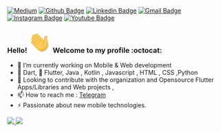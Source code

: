 [![Medium](https://img.shields.io/badge/Medium-black?style=for-the-badge&logo=Medium)](https://medium.com/@rohitsangwan647)
[![Github Badge](https://img.shields.io/badge/-Github-000?style=for-the-badge&logo=Github&logoColor=white&link=https://github.com/lucasgdb)](https://github.com/rohitsangwan01)
[![Linkedin Badge](https://img.shields.io/badge/-LinkedIn-blue?style=for-the-badge&logo=Linkedin&logoColor=white&link=https://www.linkedin.com/in/rebeccamanzi/)](https://www.linkedin.com/in/rohit-sangwan-5282761b3)
[![Gmail Badge](https://img.shields.io/badge/-Gmail-c14438?style=for-the-badge&logo=Gmail&logoColor=white&link=mailto:rebeccamanzi@gmail.com)](mailto:rohitsangwan647@gmail.com)
[![Instagram Badge](https://img.shields.io/badge/-Instagram-C13584?style=for-the-badge&labelColor=C13584&logo=instagram&logoColor=white&link=https://www.instagram.com/codepwr/)](https://www.instagram.com/rohit.sangwan01/)
[![Youtube Badge](https://img.shields.io/youtube/channel/views/UCX5wdPRbaFDFE6NTJlmzUzQ?style=social)](https://www.youtube.com/channel/UCX5wdPRbaFDFE6NTJlmzUzQ)

### Hello! <img style="margin: 0 auto" src="https://github.com/ABSphreak/ABSphreak/blob/master/gifs/Hi.gif" height="50"> Welcome to my profile :octocat:

- 🔭 I’m currently working on Mobile & Web development
- 🌱 Dart, 💙 Flutter, Java , Kotlin , Javascript , HTML , CSS ,Python
- 👯 Looking to contribute with the organization and Opensource Flutter Apps/Libraries and Web projects ,
- 📫 How to reach me : [Telegram](https://t.me/rohitsangwan01)
- ⚡ Passionate about new mobile technologies.

</p>

<div>
  <a href="https://github.com/rohitsangwan01">
  <img height="180em" src="https://github-readme-stats.vercel.app/api?username=rohitsangwan01&count_private=true&theme=cobalt&show_icons=true"/>
  <img height="180em" src="https://github-readme-stats.vercel.app/api/top-langs/?username=rohitsangwan01&layout=compact&langs_count=7&theme=cobalt"/>
</div>

</br>
</br>
